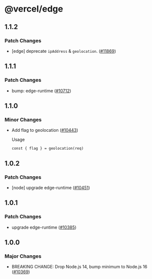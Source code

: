 # @vercel/edge

## 1.1.2

### Patch Changes

- [edge] deprecate `ipAddress` & `geolocation`. ([#11869](https://github.com/vercel/vercel/pull/11869))

## 1.1.1

### Patch Changes

- bump: edge-runtime ([#10712](https://github.com/vercel/vercel/pull/10712))

## 1.1.0

### Minor Changes

- Add flag to geolocation ([#10443](https://github.com/vercel/vercel/pull/10443))

  Usage

  ```
  const { flag } = geolocation(req)
  ```

## 1.0.2

### Patch Changes

- [node] upgrade edge-runtime ([#10451](https://github.com/vercel/vercel/pull/10451))

## 1.0.1

### Patch Changes

- upgrade edge-runtime ([#10385](https://github.com/vercel/vercel/pull/10385))

## 1.0.0

### Major Changes

- BREAKING CHANGE: Drop Node.js 14, bump minimum to Node.js 16 ([#10369](https://github.com/vercel/vercel/pull/10369))
